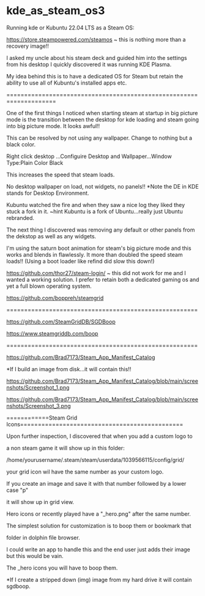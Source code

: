 # kde_as_steam_os3
Running kde or Kubuntu 22.04 LTS as a Steam OS:

https://store.steampowered.com/steamos ~ this is nothing more than a recovery image!!

I asked my uncle about his steam deck and guided him into the settings from his desktop
I quickly discovered it was running KDE Plasma.

My idea behind this is to have a dedicated OS for Steam but 
retain the ability to use all of Kubuntu's installed apps etc.

====================================================================


One of the first things I noticed when starting steam at startup in big picture mode is the 
transition between the desktop for kde loading and steam going into big picture mode. It looks awful!!

This can be resolved by not using any wallpaper. Change to nothing but a black color.

Right click desktop ...Configuire Desktop and Wallpaper...Window Type:Plain Color Black

This increases the speed that steam loads.

No desktop wallpaper on load, not widgets, no panels!! *Note the DE in KDE stands for Desktop Environment.

Kubuntu watched the fire and when they saw a nice log they liked they stuck a fork in it. 
~hint Kubuntu is a fork of Ubuntu...really just Ubuntu rebranded.

The next thing I discovered was removing any default or other panels from the dekstop as well as any widgets.

I'm using the saturn boot animation for steam's big picture mode and this works and blends in flawlessly.
It more than doubled the speed steam loads!! (Using a boot loader like refind did slow this down!)


https://github.com/thor27/steam-login/ ~ this did not work for me and I wanted a working solution. I prefer to retain both a dedicated
gaming os and yet a full blown operating system.

https://github.com/boppreh/steamgrid

======================================================

https://github.com/SteamGridDB/SGDBoop

https://www.steamgriddb.com/boop

======================================================

https://github.com/Brad7173/Steam_App_Manifest_Catalog

*If I build an image from disk...it will contain this!!

https://github.com/Brad7173/Steam_App_Manifest_Catalog/blob/main/screenshots/Screenshot_1.png

https://github.com/Brad7173/Steam_App_Manifest_Catalog/blob/main/screenshots/Screenshot_3.png

============Steam Grid Icons==============================================

Upon further inspection, I discovered that when you add a custom logo to

a non steam game it will show up in this folder:

/home/yourusername/.steam/steam/userdata/1039566115/config/grid/

your grid icon wil have the same number as your custom logo.

If you create an image and save it with that number followed by a lower case "p"

it will show up in grid view.

Hero icons or recently played have a "_hero.png" after the same number.

The simplest solution for customization is to boop them or bookmark that

folder in dolphin file browser.

I could write an app to handle this and the end user just adds their image but this would be vain.

The _hero icons you will have to boop them.

*If I create a stripped down (img) image from my hard drive it will contain sgdboop.
